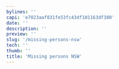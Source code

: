 ```yaml
---
bylines: ''
capi: 'e7023aaf831fe53fc43df101163df380'
date: ''
description: ''
preview: ''
slug: '/missing-persons-nsw'
tech: ''
thumb: ''
title: 'Missing persons NSW'
---
```

